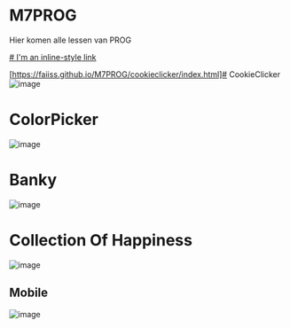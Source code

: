 # M7PROG 
Hier komen alle lessen van PROG

[# I'm an inline-style link](https://www.google.com)

[https://faiiss.github.io/M7PROG/cookieclicker/index.html]# CookieClicker
![image](https://user-images.githubusercontent.com/90894837/228517819-089935ce-29e7-42f2-8001-09a7998b7dc4.png)


# ColorPicker
![image](https://user-images.githubusercontent.com/90894837/228517511-728a84be-dead-4f82-b07b-54851d565b05.png)


# Banky
![image](https://user-images.githubusercontent.com/90894837/228517165-8e8d5f75-aedc-42af-bb94-c3a9622054f0.png)

# Collection Of Happiness
![image](https://user-images.githubusercontent.com/90894837/233369045-70cfcd15-36d4-4b24-b60b-4b73a3323661.png)

## Mobile 
![image](https://user-images.githubusercontent.com/90894837/233369135-f95e3c28-6e9a-4335-83bd-096c5d5d1362.png)

